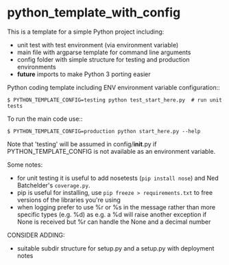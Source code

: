python_template_with_config
===========================

This is a template for a simple Python project including:

  * unit test with test environment (via environment variable)
  * main file with argparse template for command line arguments
  * config folder with simple structure for testing and production environments
  * __future__ imports to make Python 3 porting easier

Python coding template including ENV environment variable configuration::

    $ PYTHON_TEMPLATE_CONFIG=testing python test_start_here.py  # run unit tests

To run the main code use::

    $ PYTHON_TEMPLATE_CONFIG=production python start_here.py --help

Note that 'testing' will be assumed in config/__init__.py if PYTHON_TEMPLATE_CONFIG is not available as an environment variable.

Some notes:

  * for unit testing it is useful to add nosetests (`pip install nose`) and Ned Batchelder's `coverage.py`.
  * pip is useful for installing, use `pip freeze > requirements.txt` to free versions of the libraries you're using
  * when logging prefer to use %r or %s in the message rather than more specific types (e.g. %d) as e.g. a %d will raise another exception if None is received but %r can handle the None and a decimal number

CONSIDER ADDING:

  * suitable subdir structure for setup.py and a setup.py with deployment notes
